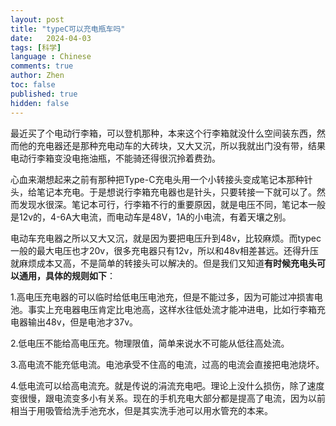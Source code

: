 ```yaml
---
layout: post
title: "typeC可以充电瓶车吗"
date:   2024-04-03
tags: [科学]
language : Chinese
comments: true
author: Zhen
toc: false
published: true
hidden: false
---
```

最近买了个电动行李箱，可以登机那种，本来这个行李箱就没什么空间装东西，然而他的充电器还是那种充电动车的大砖块，又大又沉，所以我就出门没有带，结果电动行李箱变没电拖油瓶，不能骑还得很沉拎着费劲。

心血来潮想起来之前有那种把Type-C充电头用一个小转接头变成笔记本那种针头，给笔记本充电。于是想说行李箱充电器也是针头，只要转接一下就可以了。然而发现水很深。笔记本可行，行李箱不行的重要原因，就是电压不同，笔记本一般是12v的，4-6A大电流，而电动车是48V，1A的小电流，有着天壤之别。

电动车充电器之所以又大又沉，就是因为要把电压升到48v，比较麻烦。而typec一般的最大电压也才20v，很多充电器只有12v，所以和48v相差甚远。还得升压就麻烦成本又高，不是简单的转接头可以解决的。但是我们又知道**有时候充电头可以通用，具体的规则如下**：

1.高电压充电器的可以临时给低电压电池充，但是不能过多，因为可能过冲损害电池。事实上充电器电压肯定比电池高，这样水往低处流才能冲进电，比如行李箱充电器输出48v，但是电池才37v。

2.低电压不能给高电压充。物理限值，简单来说水不可能从低往高处流。

3.高电流不能充低电流。电池承受不住高的电流，过高的电流会直接把电池烧坏。

4.低电流可以给高电流充。就是传说的涓流充电吧。理论上没什么损伤，除了速度变很慢，跟电流变多小有关系。现在的手机充电大部分都是提高了电流，因为以前相当于用吸管给洗手池充水，但是其实洗手池可以用水管充的本来。
<!--stackedit_data:
eyJoaXN0b3J5IjpbMTU3MTEwMDk1MF19
-->